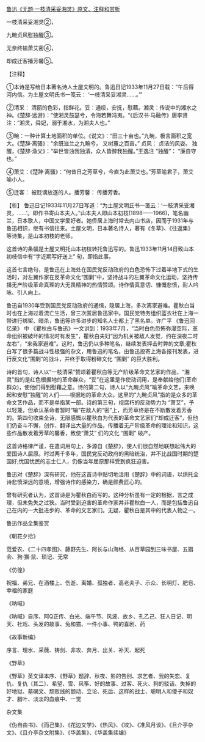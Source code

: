 [鲁迅《无题·一枝清采妥湘灵》原文、注释和赏析](https://www.vrrw.net/wx/9375.html)

一枝清采妥湘灵②，

九畹贞风慰独醒③。

无奈终输萧艾密④，

却成迁客播芳馨⑤。

【注释】

①本诗是写给日本著名诗人土屋文明的。鲁迅日记1933年11月27日载：“午后得河内信。为土屋文明氏书一笺云： ‘一枝清采妥湘灵……。’”

②清采： 清丽的色彩，指鲜花。妥：通绥，安抚，慰藉。湘灵：传说中的湘水之神。《楚辞·远游》：“使湘灵鼓瑟兮，令海若舞冯夷。“《后汉书·马融传》唐李贤注：“湘灵，舜妃，溺于湘水，为湘夫人也。”

③畹：一种计算土地面积的单位。《说文》：“田三十亩也。”九畹，极言面积之宽大。《楚辞·离骚》：“余既滋兰之九畹兮， 又树蕙之百亩。” 贞风： 贞洁的风姿。 独醒，《楚辞·渔父》：“举世皆浊我独清，众人皆醉我独醒。”王逸注 “独醒”： “廉自守也。”

④萧艾：《楚辞·离骚》：“何昔日之芳草兮，今直为此萧艾也。”芳草喻君子，萧艾喻小人。

⑤迁客： 被贬谪放逐的人。播芳馨： 传播芳香。



【析】 鲁迅日记1933年11月27日写道：“为土屋文明氏书一笺云：‘一枝清采妥湘灵，……’。即作书寄山本夫人。”山本夫人即山本初枝(1898——1966)，笔名幽兰，日本歌人，中国文学爱好者。她侨居上海时常去内山书店，因而于1931年与鲁迅相识，继有书信往来。土屋文明，日本著名诗人，著有《冬草》、《往返集》 等诗集，是山本初枝的老师。

这首诗的条幅是土屋文明托山本初枝转托鲁迅写的。鲁迅1933年11月14日致山本初枝信中有“字近期写好送上” 句，即指此事。

这首七言绝句，是鲁迅在上海处在国民党反动政府的白色恐怖下过着半地下式的生活时，对左翼作家在反革命文化“围剿”中，坚持战斗的左翼革命文化运动，坚持传播无产阶级革命真理的大无畏精神的热情赞颂。诗作情真意切、慷慨悲愤，耐人吟咏、引人向上。

鲁迅自1930年受到国民党反动政府的通缉，隐居上海，多次离家避难。瞿秋白当时也在上海过着流亡生活，曾三次匿居鲁迅家中。国民党特务组织蓝衣社在上海一带进行绑架、暗杀，鲁迅等许多进步的知名人士都上了黑名单。许广平 《鲁迅回忆录》 中 《瞿秋白与鲁迅》一文讲到：1933年7月，“当时白色恐怖弥漫空际，革命组织被破坏的情况时有发生”，瞿秋白夫妇“因为机关被敌人发觉，约在深夜二时左右”，“来我家避难”。这时，鲁迅仍以多种笔名，继续发表抨击时弊的文章;瞿秋白写了很多篇战斗性极强的杂文，用鲁迅的笔名，由鲁迅投寄上海各报刊发表，进行反文化“围剿”的战斗，并终于取得粉碎文化 “围剿” 的巨大胜利。

诗的首句，诗人以“一枝清采”赞颂着瞿秋白等无产阶级革命文艺家的作品，“湘灵”指的是红色根据地的革命群众，“妥”在这里是作使动词用，是奉献给他们(革命群众)，使他们得到慰藉之意。诗的第二句，诗人以“九畹贞风”喻革命文艺，来唤起和安慰“独醒”的人们——根据地的革命大众。这里的“九畹贞风”指的是众多的革命文艺作品，而不是单指某一部。诗的第三句，视腐朽的反动势力为 “萧艾”，予以轻蔑，但承认革命者暂时“输”在敌人的“密”上，而芳草终是在不断散发着芳香的。第四句收束全诗，无限感慨以瞿秋白为代表的革命文艺家们“却成迁客”，但他们仍奋斗不懈，创作、翻译出大量的作品，传播着无产阶级革命的理论和知识，这些作品散发着芳草的馨香，致使“萧艾” 们的文化 “围剿” 破产。

这首诗格律严谨，在遣词用句上，多源自《楚辞》，使人们很自然地联想起伟大的爱国诗人屈原。时过两千多年，国民党反动政府的黑暗统治，并不比战国时期的楚国好;忧国忧民的志士仁人，仍像当年屈原那样受到疯狂迫害。

鲁迅对《楚辞》深有研究，他在这首诗中贴切地活用《楚辞》中的词语，以烘托全诗悲愤深远的意境，增强诗作的感染力，确是颇费匠心的。

曾有研究者认为，这首诗是为瞿秋白而写的。这种分析虽有一定的根据，言之成理，但未免失之过狭。当时受到迫害的革命作家并非瞿秋白一人，而是包括鲁迅自己在内的一大批进步的、革命的文艺家们。无疑，瞿秋白是其中的代表人物之一。

鲁迅作品全集鉴赏

《朝花夕拾》

范爱农、《二十四孝图》、藤野先生、阿长与山海经、从百草园到三味书屋、五猖会、狗·猫·鼠、琐记、无常

《仿徨》

祝福、弟兄、在酒楼上、伤逝、离婚、孤独者、高老夫子、示众、长明灯、肥皂、幸福的家庭

《呐喊》

《呐喊》自序、阿Q正传、白光、端午节、风波、故乡、孔乙己、狂人日记、明天、社戏、头发的故事、兔和猫、一件小事、鸭的喜剧、药

《故事新编》

序言、理水、采薇、铸剑、非攻、奔月、出关、补天、起死

《野草》

《野草》英文译本序、《野草》题辞、秋夜、影的告别、求乞者、我的失恋、复仇、复仇〔其二〕、希望、雪、风筝、好的故事、过客、死火、狗的驳诘、失掉的好地狱、墓碣文、颓败线的颤动、立论、死后、这样的战士、聪明人和傻子和奴才、腊叶、淡淡的血痕中、一觉

杂文集

《伪自由书》、《而己集》、《花边文学》、《热风》、《坟》、《准风月谈》、《且介亭杂文》、《且介亭杂文附集》、《华盖集》、《华盖集续编》

